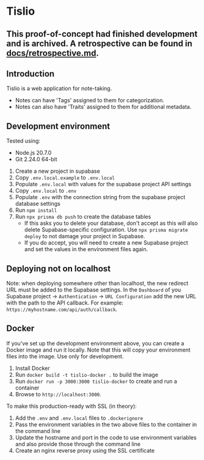 # Tislio

## This proof-of-concept had finished development and is archived. A retrospective can be found in [docs/retrospective.md](docs/retrospective.md).

## Introduction
Tislio is a web application for note-taking.
- Notes can have 'Tags' assigned to them for categorization.
- Notes can also have 'Traits' assigned to them for additional metadata.

## Development environment
Tested using:
- Node.js 20.7.0
- Git 2.24.0 64-bit

1. Create a new project in supabase
2. Copy ```.env.local.example``` to ```.env.local```
3. Populate ```.env.local``` with values for the supabase project API settings
4. Copy ```.env.local``` to ```.env```
5. Populate ```.env``` with the connection string from the supabase project database settings
6. Run ```npm install```
7. Run ```npx prisma db push``` to create the database tables
    * If this asks you to delete your database, don't accept as this will also delete Supabase-specific configuration. Use ```npx prisma migrate deploy``` to not damage your project in Supabase.
    * If you do accept, you will need to create a new Supabase project and set the values in the environment files again.

## Deploying not on localhost
Note: when deploying somewhere other than localhost, the new redirect URL must be added to the Supabase settings. In the ```Dashboard``` of you Supabase project -> ```Authentication``` -> ```URL Configuration``` add the new URL with the path to the API callback. For example: ```https://myhostname.com/api/auth/callback```.

## Docker
If you've set up the development environment above, you can create a Docker image and run it locally. Note that this will copy your environment files into the image. Use only for development.

1. Install Docker
2. Run ```docker build -t tislio-docker .``` to build the image
3. Run ```docker run -p 3000:3000 tislio-docker``` to create and run a container
4. Browse to ```http://localhost:3000```.

To make this production-ready with SSL (in theory):
1. Add the ```.env``` and ```.env.local``` files to ```.dockerignore```
2. Pass the environment variables in the two above files to the container in the command line
3. Update the hostname and port in the code to use environment variables and also provide those through the command line
4. Create an nginx reverse proxy using the SSL certificate